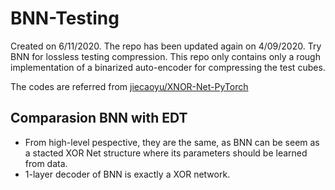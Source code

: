 # BNN-Testing
Created on 6/11/2020. The repo has been updated again on 4/09/2020.
Try BNN for lossless testing compression.
This repo only contains only a rough implementation of a binarized auto-encoder for compressing the test cubes.

The codes are referred from [jiecaoyu/XNOR-Net-PyTorch](https://github.com/jiecaoyu/XNOR-Net-PyTorch)

## Comparasion BNN with EDT
* From high-level pespective, they are the same, as BNN can be seem as a stacted XOR Net structure where its parameters should be learned from data.
* 1-layer decoder of BNN is exactly a XOR network.





